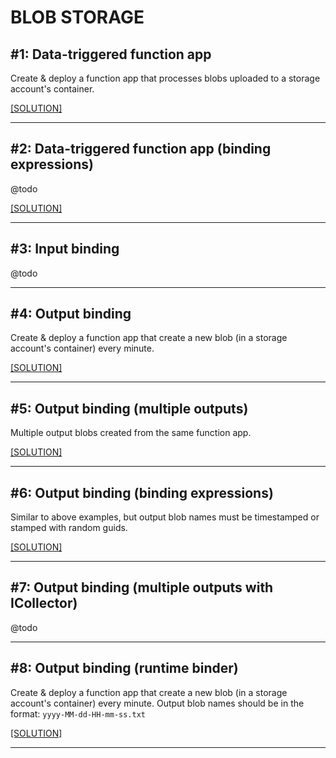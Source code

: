 # BLOB STORAGE

## #1: Data-triggered function app

Create & deploy a function app that processes blobs uploaded to a storage account's container.

[[SOLUTION]](../code-samples/function-app-blob-trigger/BlobTriggerFunction.cs)

-----

## #2: Data-triggered function app (binding expressions)

@todo

[[SOLUTION]](../code-samples/function-app-blob-trigger/BlobTriggerBindingExpressionFunction.cs)

-----

## #3: Input binding

@todo

-----

## #4: Output binding

Create & deploy a function app that create a new blob (in a storage account's container) every minute.

[[SOLUTION]](../code-samples/function-app-blob-output/BlobOutputFunction.cs)

-----

## #5: Output binding (multiple outputs)

Multiple output blobs created from the same function app.

[[SOLUTION]](../code-samples/function-app-blob-images/ImageFunctions.cs)

-----

## #6: Output binding (binding expressions)

Similar to above examples, but output blob names must be timestamped or stamped with random guids.

[[SOLUTION]](../code-samples/function-app-blob-output/BlobOutputBindingExpressionFunction.cs)

-----

## #7: Output binding (multiple outputs with ICollector)

@todo

-----

## #8: Output binding (runtime binder)

Create & deploy a function app that create a new blob (in a storage account's container) every minute. Output blob names should be in the format: `yyyy-MM-dd-HH-mm-ss.txt`

[[SOLUTION]](../code-samples/function-app-blob-output/BlobOutputRuntimeBinderFunction.cs)

-----
